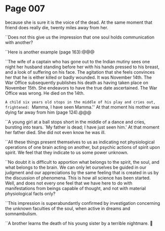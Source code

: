 # Page 007
because she is sure it is the voice of the dead.
At the same moment that friend does really die, twenty miles
away from her.


``Does not this give us the impression that one soul holds
communication with another?


``Here is another example (page 163):@@@


``The wife of a captain who has gone out to the Indian mutiny sees one night
her husband standing before her with his hands pressed to his breast,
and a look of suffering on his face. The agitation that she feels convinces
her that he is either killed or badly wounded. It was November 14th.
The War Office subsequently publishes his death as having taken place
on November 15th. She endeavors to have the true date ascertained.
The War Office was wrong. He died on the 14th.


``A child six years old stops in the middle of his play and
cries out, frightened: ``Mamma, I have seen Mamma.'' At that
moment his mother was dying far away from him (page 124).@@@


``A young girl at a ball stops short in the middle of a dance and cries,
bursting into tears. `My father is dead; I have just seen him.'
At that moment her father died. She did not even know he was ill.


``All these things present themselves to us as indicating
not physiological operations of one brain acting on another,
but psychic actions of spirit upon spirit. We feel that they
indicate to us some power unknown.


``No doubt it is difficult to apportion what belongs to the spirit,
the soul, and what belongs to the brain. We can only let ourselves
be guided in our judgment and our appreciations by the same
feeling that is created in us by the discussion of phenomena.
This is how all science has been started. Well, and does not every
one feel that we have here to do with manifestations from beings
capable of thought, and not with material physiological facts only?


``This impression is superabundantly confirmed by investigation concerning
the unknown faculties of the soul, when active in dreams and somnambulism.


``A brother learns the death of his young sister by a terrible nightmare.
